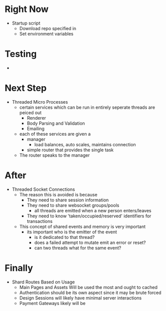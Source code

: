# Right Now
- Startup script
  - Download repo specified in
  - Set environment variables

# Testing
- 


# Next Step
- Threaded Micro Processes
  - certain services which can be run in entirely seperate threads are peiced out
    - Renderer
    - Body Parsing and Validation
    - Emailing
  - each of these services are given a
    - manager
      - load balances, auto scales, maintains connection
    - simple router that provides the single task
  - The router speaks to the manager

# After
- Threaded Socket Connections
  - The reason this is avoided is because
    - They need to share session information
    - They need to share websocket groups/pools
      - all threads are emitted when a new person enters/leaves
    - They need to know 'taken/occupied/reserved' identifiers for transactions
  - This concept of shared events and memory is very important
    - its important who is the emitter of the event
      - is it dedicated to that thread?
      - does a failed attempt to mutate emit an error or reset?
      - can two threads what for the same event?

# Finally
- Shard Routes Based on Usage
  - Main Pages and Assets Will be used the most and ought to cached
  - Authentication should be its own aspect since it may be brute forced
  - Design Sessions will likely have minimal server interactions
  - Payment Gateways likely will be
